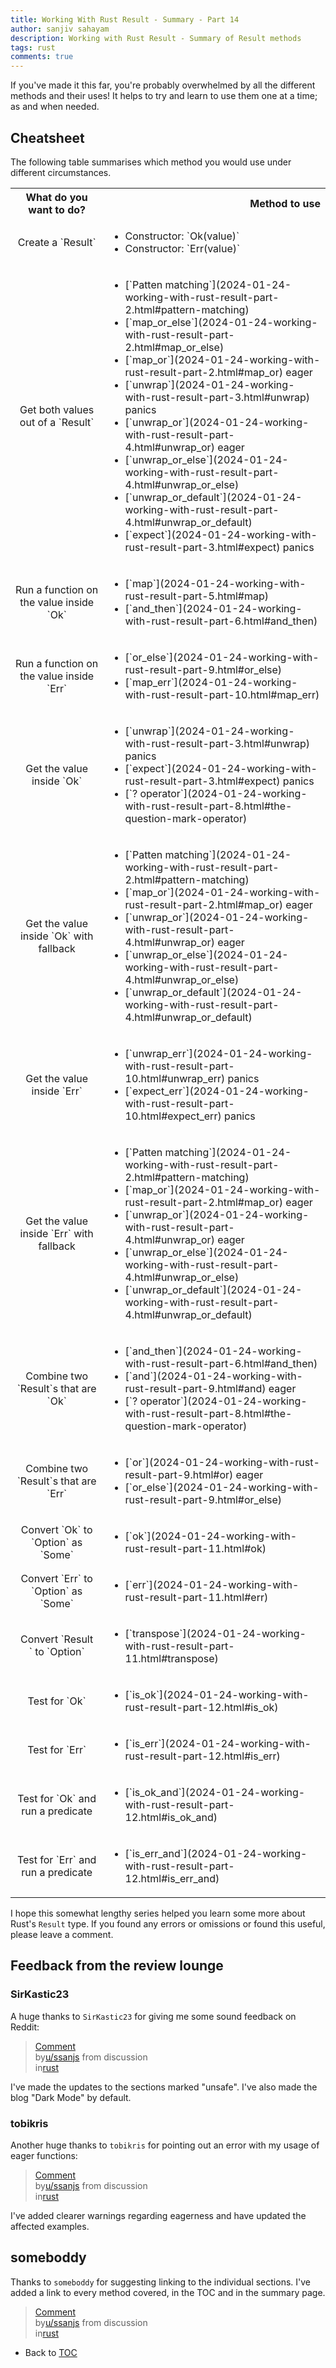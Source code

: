 ```yaml
---
title: Working With Rust Result - Summary - Part 14
author: sanjiv sahayam
description: Working with Rust Result - Summary of Result methods
tags: rust
comments: true
---
```


If you've made it this far, you're probably overwhelmed by all the different methods and their uses! It helps to try and learn to use them one at a time; as and when needed.

## Cheatsheet

The following table summarises which method you would use under different circumstances.

<table>
  <tbody>
    <tr>
      <th>What do you want to do?</th>
      <th align="right">Method to use</th>
    </tr>
    <tr>
      <td align="center">Create a `Result`</td>
      <td align="left">
        <ul>
          <li>Constructor: `Ok(value)`</li>
          <li>Constructor: `Err(value)`</li>
        </ul>
      </td>
    </tr>
    <tr>
      <td align="center">Get both values out of a `Result`</td>
      <td align="left">
        <ul>
          <li>[`Patten matching`](2024-01-24-working-with-rust-result-part-2.html#pattern-matching)</li>
          <li>[`map_or_else`](2024-01-24-working-with-rust-result-part-2.html#map_or_else)</li>
          <li>[`map_or`](2024-01-24-working-with-rust-result-part-2.html#map_or) <span class="warning">eager</span></li>
          <li>[`unwrap`](2024-01-24-working-with-rust-result-part-3.html#unwrap) <span class="danger">panics</span></li>
          <li>[`unwrap_or`](2024-01-24-working-with-rust-result-part-4.html#unwrap_or) <span class="warning">eager</span></li>
          <li>[`unwrap_or_else`](2024-01-24-working-with-rust-result-part-4.html#unwrap_or_else)</li>
          <li>[`unwrap_or_default`](2024-01-24-working-with-rust-result-part-4.html#unwrap_or_default)</li>
          <li>[`expect`](2024-01-24-working-with-rust-result-part-3.html#expect) <span class="danger">panics</span></li>
        </ul>
      </td>
    </tr>
    <tr>
      <td align="center">Run a function on the value inside `Ok`</td>
      <td align="left">
        <ul>
          <li>[`map`](2024-01-24-working-with-rust-result-part-5.html#map)</li>
          <li>[`and_then`](2024-01-24-working-with-rust-result-part-6.html#and_then)</li>
        </ul>
      </td>
    </tr>
    <tr>
      <td align="center">Run a function on the value inside `Err`</td>
      <td align="left">
        <ul>
          <li>[`or_else`](2024-01-24-working-with-rust-result-part-9.html#or_else)</li>
          <li>[`map_err`](2024-01-24-working-with-rust-result-part-10.html#map_err)</li>
        </ul>
      </td>
    </tr>
    <tr>
      <td align="center">Get the value inside `Ok`</td>
      <td align="left">
        <ul>
          <li>[`unwrap`](2024-01-24-working-with-rust-result-part-3.html#unwrap) <span class="danger">panics</span></li>
          <li>[`expect`](2024-01-24-working-with-rust-result-part-3.html#expect) <span class="danger">panics</span></li>
          <li>[`? operator`](2024-01-24-working-with-rust-result-part-8.html#the-question-mark-operator)</li>
        </ul>
      </td>
    </tr>
    <tr>
      <td align="center">Get the value inside `Ok` with fallback</td>
      <td align="left">
        <ul>
          <li>[`Patten matching`](2024-01-24-working-with-rust-result-part-2.html#pattern-matching)</li>
          <li>[`map_or`](2024-01-24-working-with-rust-result-part-2.html#map_or) <span class="warning">eager</span></li>
          <li>[`unwrap_or`](2024-01-24-working-with-rust-result-part-4.html#unwrap_or) <span class="warning">eager</span></li>
          <li>[`unwrap_or_else`](2024-01-24-working-with-rust-result-part-4.html#unwrap_or_else)</li>
          <li>[`unwrap_or_default`](2024-01-24-working-with-rust-result-part-4.html#unwrap_or_default)</li>
        </ul>
      </td>
    </tr>
    <tr>
      <td align="center">Get the value inside `Err`</td>
      <td align="left">
        <ul>
          <li>[`unwrap_err`](2024-01-24-working-with-rust-result-part-10.html#unwrap_err) <span class="danger">panics</span></li>
          <li>[`expect_err`](2024-01-24-working-with-rust-result-part-10.html#expect_err) <span class="danger">panics</span></li>
        </ul>
      </td>
    </tr>
    <tr>
      <td align="center">Get the value inside `Err` with fallback</td>
      <td align="left">
        <ul>
          <li>[`Patten matching`](2024-01-24-working-with-rust-result-part-2.html#pattern-matching)</li>
          <li>[`map_or`](2024-01-24-working-with-rust-result-part-2.html#map_or) <span class="warning">eager</span></li>
          <li>[`unwrap_or`](2024-01-24-working-with-rust-result-part-4.html#unwrap_or) <span class="warning">eager</span></li>
          <li>[`unwrap_or_else`](2024-01-24-working-with-rust-result-part-4.html#unwrap_or_else)</li>
          <li>[`unwrap_or_default`](2024-01-24-working-with-rust-result-part-4.html#unwrap_or_default)</li>
        </ul>
      </td>
    </tr>
    <tr>
      <td align="center">Combine two `Result`s that are `Ok`</td>
      <td align="left">
        <ul>
          <li>[`and_then`](2024-01-24-working-with-rust-result-part-6.html#and_then)</li>
          <li>[`and`](2024-01-24-working-with-rust-result-part-9.html#and) <span class="warning">eager</span></li>
          <li>[`? operator`](2024-01-24-working-with-rust-result-part-8.html#the-question-mark-operator)</li>
        </ul>
      </td>
    </tr>
    <tr>
      <td align="center">Combine two `Result`s that are `Err`</td>
      <td align="left">
        <ul>
          <li>[`or`](2024-01-24-working-with-rust-result-part-9.html#or) <span class="warning">eager</span></li>
          <li>[`or_else`](2024-01-24-working-with-rust-result-part-9.html#or_else)</li>
        </ul>
      </td>
    </tr>
    <tr>
      <td align="center">Convert `Ok` to `Option` as `Some`</td>
      <td align="left">
        <ul>
          <li>[`ok`](2024-01-24-working-with-rust-result-part-11.html#ok)</li>
        </ul>
      </td>
    </tr>
    <tr>
      <td align="center">Convert `Err` to `Option` as `Some`</td>
      <td align="left">
        <ul>
          <li>[`err`](2024-01-24-working-with-rust-result-part-11.html#err)</li>
        </ul>
      </td>
    </tr>
    <tr>
      <td align="center">Convert `Result<Option>` to `Option<Result>`</td>
      <td align="left">
        <ul>
          <li>[`transpose`](2024-01-24-working-with-rust-result-part-11.html#transpose)</li>
        </ul>
      </td>
    </tr>
    <tr>
      <td align="center">Test for `Ok`</td>
      <td align="left">
        <ul>
          <li>[`is_ok`](2024-01-24-working-with-rust-result-part-12.html#is_ok)</li>
        </ul>
      </td>
    </tr>
    <tr>
      <td align="center">Test for `Err`</td>
      <td align="left">
        <ul>
          <li>[`is_err`](2024-01-24-working-with-rust-result-part-12.html#is_err)</li>
        </ul>
      </td>
    </tr>
    <tr>
      <td align="center">Test for `Ok` and run a predicate</td>
      <td align="left">
        <ul>
          <li>[`is_ok_and`](2024-01-24-working-with-rust-result-part-12.html#is_ok_and)</li>
        </ul>
      </td>
    </tr>
    <tr>
      <td align="center">Test for `Err` and run a predicate</td>
      <td align="left">
        <ul>
          <li>[`is_err_and`](2024-01-24-working-with-rust-result-part-12.html#is_err_and)</li>
        </ul>
      </td>
    </tr>
  </tbody>
</table>

I hope this somewhat lengthy series helped you learn some more about Rust's `Result` type. If you found any errors or omissions or found this useful, please leave a comment.

## Feedback from the review lounge

### SirKastic23

A huge thanks to `SirKastic23` for giving me some sound feedback on Reddit:

<blockquote class="reddit-embed-bq" data-embed-showtitle="true" data-embed-theme="dark" data-embed-height="386"><a href="https://www.reddit.com/r/rust/comments/1ckbn6f/comment/l2n8wtf/">Comment</a><br> by<a href="https://www.reddit.com/user/ssanjs/">u/ssanjs</a> from discussion<a href="https://www.reddit.com/r/rust/comments/1ckbn6f/working_with_rust_result/"><no value=""></no></a><br> in<a href="https://www.reddit.com/r/rust/">rust</a></blockquote><script async="" src="https://embed.reddit.com/widgets.js" charset="UTF-8"></script>

I've made the updates to the sections marked "unsafe". I've also made the blog "Dark Mode" by default.

### tobikris

Another huge thanks to `tobikris` for pointing out an error with my usage of eager functions:

<blockquote class="reddit-embed-bq" data-embed-showtitle="true" data-embed-theme="dark" data-embed-height="501"><a href="https://www.reddit.com/r/rust/comments/1ckbn6f/comment/l2qzi7b/">Comment</a><br> by<a href="https://www.reddit.com/user/ssanjs/">u/ssanjs</a> from discussion<a href="https://www.reddit.com/r/rust/comments/1ckbn6f/working_with_rust_result/"><no value=""></no></a><br> in<a href="https://www.reddit.com/r/rust/">rust</a></blockquote><script async="" src="https://embed.reddit.com/widgets.js" charset="UTF-8"></script>


I've added clearer warnings regarding eagerness and have updated the affected examples.

## someboddy

Thanks to `someboddy` for suggesting linking to the individual sections. I've added a link to every method covered, in the TOC and in the summary page.

<blockquote class="reddit-embed-bq" data-embed-showtitle="true" data-embed-theme="dark" data-embed-height="318"><a href="https://www.reddit.com/r/rust/comments/1ckbn6f/comment/l2orp7m/">Comment</a><br> by<a href="https://www.reddit.com/user/ssanjs/">u/ssanjs</a> from discussion<a href="https://www.reddit.com/r/rust/comments/1ckbn6f/working_with_rust_result/"><no value=""></no></a><br> in<a href="https://www.reddit.com/r/rust/">rust</a></blockquote><script async="" src="https://embed.reddit.com/widgets.js" charset="UTF-8"></script>

- Back to [TOC](2024-01-24-working-with-rust-result.html)
